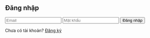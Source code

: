 <!DOCTYPE html>
<html lang="vi">
<head>
  <meta charset="UTF-8" />
  <meta name="viewport" content="width=device-width, initial-scale=1.0"/>
  <title>Cân điện tử ESP32</title>
  <link rel="stylesheet" href="styles.css" />

  <!-- ✅ Firebase SDK -->
  <script src="https://www.gstatic.com/firebasejs/9.22.0/firebase-app-compat.js"></script>
  <script src="https://www.gstatic.com/firebasejs/9.22.0/firebase-auth-compat.js"></script>
  <script src="script.js"></script>
</head>
<body>
  <!-- LOGIN -->
  <div id="loginForm" class="login-container">
    <h2>Đăng nhập</h2>
    <form onsubmit="handleLogin(event)">
      <input type="text" id="username" placeholder="Email" required />
      <input type="password" id="password" placeholder="Mật khẩu" required />
      <button type="submit">Đăng nhập</button>
      <div id="errorMessage" class="error"></div>
    </form>
    <p>Chưa có tài khoản? <a href="#" onclick="showRegister()">Đăng ký</a></p>
  </div>

  <!-- ĐĂNG KÝ -->
  <div id="registerForm" class="login-container" style="display: none;">
    <h2>Đăng ký tài khoản</h2>
    <form onsubmit="handleRegister(event)">
      <input type="text" id="newUsername" placeholder="Email" required />
      <input type="password" id="newPassword" placeholder="Mật khẩu mới" required />
      <button type="submit">Đăng ký</button>
      <div id="registerMessage" class="error"></div>
    </form>
    <p>Đã có tài khoản? <a href="#" onclick="showLogin()">Đăng nhập</a></p>
  </div>

  <!-- GIAO DIỆN CHÍNH -->
  <div id="dashboard" class="dashboard" style="display: none;">
    <h1>Chào, <span id="userDisplay"></span> 👋</h1>
    <div class="weight-display">
      <h2>Số cân hiện tại:</h2>
      <div id="weightValue">-- kg</div>
    </div>
    <div id="advice" class="advice-box">Lời khuyên sẽ hiển thị tại đây.</div>
    <button onclick="logout()">Đăng xuất</button>
  </div>

  <script src="script.js"></script>
</body>
</html>
